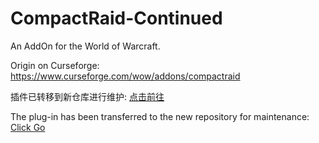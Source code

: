 # CompactRaid-Continued

An AddOn for the World of Warcraft.

Origin on Curseforge: https://www.curseforge.com/wow/addons/compactraid

插件已转移到新仓库进行维护: [点击前往](https://github.com/evalor/CompactRaid)

The plug-in has been transferred to the new repository for maintenance: [Click Go](https://github.com/evalor/CompactRaid)